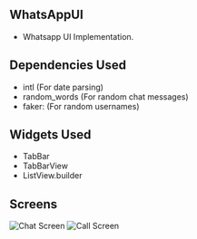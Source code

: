 ## WhatsAppUI

- Whatsapp UI Implementation.

## Dependencies Used

 - intl (For date parsing)
 - random_words (For random chat messages)
 - faker: (For random usernames)
 
 
## Widgets Used
- TabBar
- TabBarView
- ListView.builder

## Screens
![Chat Screen](https://github.com/anas-ali/WhatsAppUI/blob/master/Screenshot_1589234148.png)
![Call Screen](https://github.com/anas-ali/WhatsAppUI/blob/master/Screenshot_1589234152.png)
